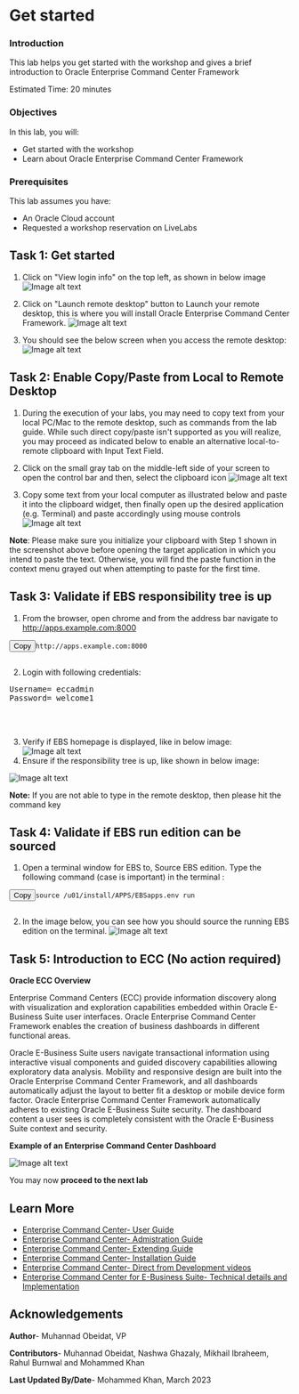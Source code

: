 # Get started

### Introduction


This lab helps you get started with the workshop and gives a brief introduction to Oracle Enterprise Command Center Framework



Estimated Time: 20 minutes

### Objectives
In this lab, you will:
* Get started with the workshop
* Learn about Oracle Enterprise Command Center Framework


### Prerequisites

This lab assumes you have:
* An Oracle Cloud account
* Requested a workshop reservation on LiveLabs




##  

## Task 1: Get started

1. Click on  "View login info" on the top left, as shown in below image
  ![Image alt text](images/viewlogininfo.png)

2. Click on "Launch remote desktop" button to Launch your remote desktop, this is where you will install Oracle Enterprise Command Center Framework.
  ![Image alt text](images/launchremote.png)

3. You should see the below screen when you access the remote desktop:
  ![Image alt text](images/env.png)


## Task 2: Enable Copy/Paste from Local to Remote Desktop

1. During the execution of your labs, you may need to copy text from your local PC/Mac to the remote desktop, such as commands from the lab guide. While such direct copy/paste isn't supported as you will realize, you may proceed as indicated below to enable an alternative local-to-remote clipboard with Input Text Field.

2. Click on the small gray tab on the middle-left side of your screen to open the control bar and then, select the clipboard icon
![Image alt text](images/clip1.png)

3. Copy some text from your local computer as illustrated below and paste it into the clipboard widget, then finally open up the desired application (e.g. Terminal) and paste accordingly using mouse controls
![Image alt text](images/clip2.png)

**Note**: Please make sure you initialize your clipboard with Step 1 shown in the screenshot above before opening the target application in which you intend to paste the text. Otherwise, you will find the paste function in the context menu grayed out when attempting to paste for the first time.

## Task 3: Validate if EBS responsibility tree is up

1. From the browser, open chrome and from the address bar navigate to http://apps.example.com:8000 

<pre><button class="copy-button" title="Copy text to clipboard">Copy</button><code class="hljs apache"><span class="copy-code"><span class="hljs-attribute">http://apps.example.com:8000 

</span></code></pre></li>


2. Login with following credentials:

<pre><span class="hljs-attribute">Username= eccadmin
Password= welcome1



</span></code></pre></li>

3. Verify if EBS homepage is displayed, like in below image:
  ![Image alt text](images/verify1.png)
4. Ensure if the responsibility tree is up, like shown in below image:

  ![Image alt text](images/verify2.png)

**Note:** If you are not able to type in the remote desktop, then please hit the command key


## Task 4: Validate if EBS run edition can be sourced 

1. Open a terminal window for EBS to,<n> Source EBS edition</n>. Type the following command (case is important) in the terminal :
<pre><button class="copy-button" title="Copy text to clipboard">Copy</button><code class="hljs apache"><span class="copy-code"><span class="hljs-attribute">source /u01/install/APPS/EBSapps.env run

</span></code></pre></li>

2. In the image below, you can see how you should source the running EBS edition on the terminal.
  ![Image alt text](images/validateterminal1.png)

## Task 5: Introduction to ECC (No action required)

**Oracle ECC Overview**

Enterprise Command Centers (ECC) provide information discovery along with visualization and exploration capabilities embedded within Oracle E-Business Suite user interfaces. Oracle Enterprise Command Center Framework enables the creation of business dashboards in different functional areas.

Oracle E-Business Suite users navigate transactional information using interactive visual components and guided discovery capabilities allowing exploratory data analysis. Mobility and responsive design are built into the Oracle Enterprise Command Center Framework, and all dashboards automatically adjust the layout to better fit a desktop or mobile device form factor. Oracle Enterprise Command Center Framework automatically adheres to existing Oracle E-Business Suite security. The dashboard content a user sees is completely consistent with the Oracle E-Business Suite context and security. 

**Example of an Enterprise Command Center Dashboard**

  ![Image alt text](images/EBSPage.png)



You may now **proceed to the next lab**

  
## Learn More
* [Enterprise Command Center- User Guide](https://docs.oracle.com/cd/E26401_01/doc.122/e22956/T27641T671922.htm)
* [Enterprise Command Center- Admistration Guide](https://docs.oracle.com/cd/E26401_01/doc.122/f34732/toc.htm)
* [Enterprise Command Center- Extending Guide](https://docs.oracle.com/cd/E26401_01/doc.122/f21671/T673609T673618.htm)
* [Enterprise Command Center- Installation Guide](https://support.oracle.com/epmos/faces/DocumentDisplay?_afrLoop=264801675930013&id=2495053.1&_afrWindowMode=0&_adf.ctrl-state=1c6rxqpyoj_102)
* [Enterprise Command Center- Direct from Development videos](https://learn.oracle.com/ols/course/ebs-enterprise-command-centers-direct-from-development/50662/60350)
* [Enterprise Command Center for E-Business Suite- Technical details and Implementation](https://mylearn.oracle.com/ou/component/-/117416)

## Acknowledgements

**Author**- Muhannad Obeidat, VP

**Contributors**-  Muhannad Obeidat, Nashwa Ghazaly, Mikhail Ibraheem, Rahul Burnwal and Mohammed Khan

**Last Updated By/Date**- Mohammed Khan, March 2023

